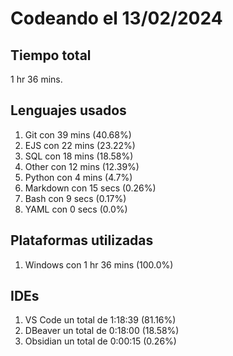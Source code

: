 # Codeando el 13/02/2024

## Tiempo total
1 hr 36 mins.

## Lenguajes usados
1. Git con 39 mins (40.68%)
1. EJS con 22 mins (23.22%)
1. SQL con 18 mins (18.58%)
1. Other con 12 mins (12.39%)
1. Python con 4 mins (4.7%)
1. Markdown con 15 secs (0.26%)
1. Bash con 9 secs (0.17%)
1. YAML con 0 secs (0.0%)

## Plataformas utilizadas
1. Windows con 1 hr 36 mins (100.0%)

## IDEs
1. VS Code un total de 1:18:39 (81.16%)
1. DBeaver un total de 0:18:00 (18.58%)
1. Obsidian un total de 0:00:15 (0.26%)
